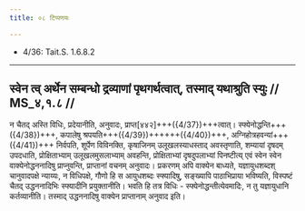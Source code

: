 ```yaml
---
title: ०८ टिप्पणयः

---
```

- 4/36: Tait.S. 1.6.8.2

____________________________________________


## स्वेन त्व् अर्थेन सम्बन्धो द्रव्याणां पृथगर्थत्वात्, तस्माद् यथाश्रुति स्युः // MS_४,१.८ //

न चैतद् अस्ति विधिः, प्रदेयानीति, अनुवादः, प्राप्त[४४२]+++({4/37})+++त्वात्। स्फ्येनोद्धन्ति+++({4/38})+++, कपालेषु श्रपयति+++({4/39})++++++({4/40})+++, अग्निहोत्रहवन्यां+++({4/41})+++ निर्वपति, शूर्पेण विविनक्ति, कृषाजिनम् उलूखलस्याधस्ताद् अवस्तृणाति, शम्यायां दृषदम् उपदधाति, प्रोक्षिताभ्याम् उलूखलमुसलाभ्याम् अवहन्ति, प्रोक्षिताभ्यां दृषदुपलाभ्यां पिनष्टीत्य् एवं स्वेन स्वेन वाक्येनोद्धननादिषु प्राप्नुवन्ति, प्राप्तानां वचनम् अनुवादः। प्रकरणम् अपि वाक्येन बाध्यते, यज्ञायुधशब्दश् चानुवादपक्षे न्याय्यः, न विधिपक्षे, गौणो हि स आयुधशब्दः स्फ्यादिषु, सङ्ख्यापि पाठाभिप्राया भविष्यति, विस्पष्टं चैतद् उद्धननादिभिः स्फ्यादीनि प्रयुक्तानीति। भवति हि तत्र विधिः - स्फ्येनोद्धन्तीत्येवमादिः, न तु यज्ञायुधानि कर्तव्यानीति। तस्माद् उद्धननादिषु वाक्येन प्राप्तानाम् अनुवाद इति।